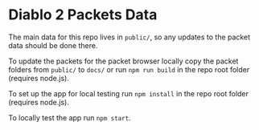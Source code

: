 # Diablo 2 Packets Data

The main data for this repo lives in `public/`, so any updates to the packet data should be done there.

To update the packets for the packet browser locally copy the packet folders from `public/` to `docs/` or run `npm run build` in the repo root folder (requires node.js).

To set up the app for local testing run `npm install` in the repo root folder (requires node.js).

To locally test the app run `npm start`.
